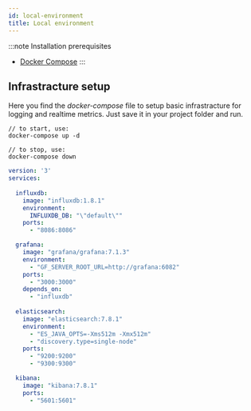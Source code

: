 ```yaml
---
id: local-environment
title: Local environment
---
```


:::note
Installation prerequisites

- [Docker Compose](https://docs.docker.com/compose/install/)
:::

## Infrastracture setup

Here you find the *docker-compose* file to setup basic infrastracture for logging and realtime metrics. Just save it in your project folder and run.

```code
// to start, use:
docker-compose up -d

// to stop, use:
docker-compose down
```

```yaml title="docker-compose.yaml"
version: '3'
services:
  
  influxdb:
    image: "influxdb:1.8.1"
    environment:
      INFLUXDB_DB: "\"default\""
    ports:
      - "8086:8086"

  grafana:
    image: "grafana/grafana:7.1.3"
    environment:
      - "GF_SERVER_ROOT_URL=http://grafana:6082"
    ports:
      - "3000:3000"
    depends_on:
      - "influxdb"
      
  elasticsearch:
    image: "elasticsearch:7.8.1"
    environment:
      - "ES_JAVA_OPTS=-Xms512m -Xmx512m"
      - "discovery.type=single-node"
    ports:
      - "9200:9200"
      - "9300:9300"

  kibana:
    image: "kibana:7.8.1"
    ports:
      - "5601:5601"
```